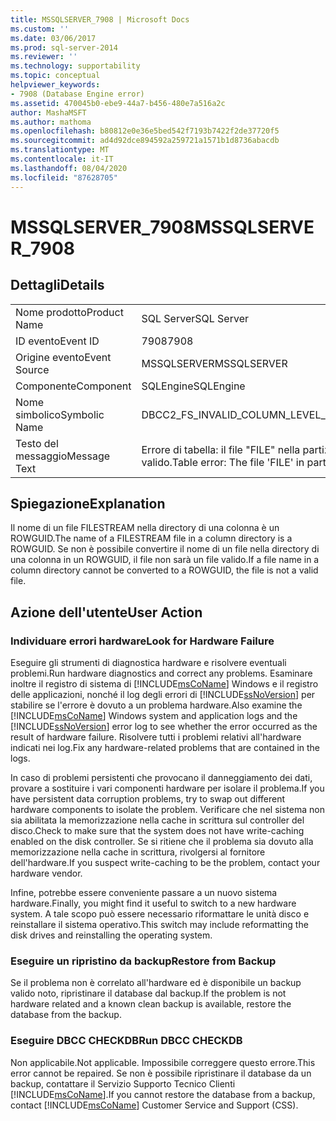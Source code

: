 ```yaml
---
title: MSSQLSERVER_7908 | Microsoft Docs
ms.custom: ''
ms.date: 03/06/2017
ms.prod: sql-server-2014
ms.reviewer: ''
ms.technology: supportability
ms.topic: conceptual
helpviewer_keywords:
- 7908 (Database Engine error)
ms.assetid: 470045b0-ebe9-44a7-b456-480e7a516a2c
author: MashaMSFT
ms.author: mathoma
ms.openlocfilehash: b80812e0e36e5bed542f7193b7422f2de37720f5
ms.sourcegitcommit: ad4d92dce894592a259721a1571b1d8736abacdb
ms.translationtype: MT
ms.contentlocale: it-IT
ms.lasthandoff: 08/04/2020
ms.locfileid: "87628705"
---
```

# <a name="mssqlserver_7908"></a><span data-ttu-id="7b23c-102">MSSQLSERVER_7908</span><span class="sxs-lookup"><span data-stu-id="7b23c-102">MSSQLSERVER_7908</span></span>
    
## <a name="details"></a><span data-ttu-id="7b23c-103">Dettagli</span><span class="sxs-lookup"><span data-stu-id="7b23c-103">Details</span></span>  
  
|||  
|-|-|  
|<span data-ttu-id="7b23c-104">Nome prodotto</span><span class="sxs-lookup"><span data-stu-id="7b23c-104">Product Name</span></span>|<span data-ttu-id="7b23c-105">SQL Server</span><span class="sxs-lookup"><span data-stu-id="7b23c-105">SQL Server</span></span>|  
|<span data-ttu-id="7b23c-106">ID evento</span><span class="sxs-lookup"><span data-stu-id="7b23c-106">Event ID</span></span>|<span data-ttu-id="7b23c-107">7908</span><span class="sxs-lookup"><span data-stu-id="7b23c-107">7908</span></span>|  
|<span data-ttu-id="7b23c-108">Origine evento</span><span class="sxs-lookup"><span data-stu-id="7b23c-108">Event Source</span></span>|<span data-ttu-id="7b23c-109">MSSQLSERVER</span><span class="sxs-lookup"><span data-stu-id="7b23c-109">MSSQLSERVER</span></span>|  
|<span data-ttu-id="7b23c-110">Componente</span><span class="sxs-lookup"><span data-stu-id="7b23c-110">Component</span></span>|<span data-ttu-id="7b23c-111">SQLEngine</span><span class="sxs-lookup"><span data-stu-id="7b23c-111">SQLEngine</span></span>|  
|<span data-ttu-id="7b23c-112">Nome simbolico</span><span class="sxs-lookup"><span data-stu-id="7b23c-112">Symbolic Name</span></span>|<span data-ttu-id="7b23c-113">DBCC2_FS_INVALID_COLUMN_LEVEL_FILE</span><span class="sxs-lookup"><span data-stu-id="7b23c-113">DBCC2_FS_INVALID_COLUMN_LEVEL_FILE</span></span>|  
|<span data-ttu-id="7b23c-114">Testo del messaggio</span><span class="sxs-lookup"><span data-stu-id="7b23c-114">Message Text</span></span>|<span data-ttu-id="7b23c-115">Errore di tabella: il file "FILE" nella partizione con ID PN_ID non è un file FileStream valido.</span><span class="sxs-lookup"><span data-stu-id="7b23c-115">Table error: The file 'FILE' in partition ID PN_ID is not a valid Filestream file.</span></span>|  
  
## <a name="explanation"></a><span data-ttu-id="7b23c-116">Spiegazione</span><span class="sxs-lookup"><span data-stu-id="7b23c-116">Explanation</span></span>  
 <span data-ttu-id="7b23c-117">Il nome di un file FILESTREAM nella directory di una colonna è un ROWGUID.</span><span class="sxs-lookup"><span data-stu-id="7b23c-117">The name of a FILESTREAM file in a column directory is a ROWGUID.</span></span> <span data-ttu-id="7b23c-118">Se non è possibile convertire il nome di un file nella directory di una colonna in un ROWGUID, il file non sarà un file valido.</span><span class="sxs-lookup"><span data-stu-id="7b23c-118">If a file name in a column directory cannot be converted to a ROWGUID, the file is not a valid file.</span></span>  
  
## <a name="user-action"></a><span data-ttu-id="7b23c-119">Azione dell'utente</span><span class="sxs-lookup"><span data-stu-id="7b23c-119">User Action</span></span>  
  
### <a name="look-for-hardware-failure"></a><span data-ttu-id="7b23c-120">Individuare errori hardware</span><span class="sxs-lookup"><span data-stu-id="7b23c-120">Look for Hardware Failure</span></span>  
 <span data-ttu-id="7b23c-121">Eseguire gli strumenti di diagnostica hardware e risolvere eventuali problemi.</span><span class="sxs-lookup"><span data-stu-id="7b23c-121">Run hardware diagnostics and correct any problems.</span></span> <span data-ttu-id="7b23c-122">Esaminare inoltre il registro di sistema di [!INCLUDE[msCoName](../../includes/msconame-md.md)] Windows e il registro delle applicazioni, nonché il log degli errori di [!INCLUDE[ssNoVersion](../../includes/ssnoversion-md.md)] per stabilire se l'errore è dovuto a un problema hardware.</span><span class="sxs-lookup"><span data-stu-id="7b23c-122">Also examine the [!INCLUDE[msCoName](../../includes/msconame-md.md)] Windows system and application logs and the [!INCLUDE[ssNoVersion](../../includes/ssnoversion-md.md)] error log to see whether the error occurred as the result of hardware failure.</span></span> <span data-ttu-id="7b23c-123">Risolvere tutti i problemi relativi all'hardware indicati nei log.</span><span class="sxs-lookup"><span data-stu-id="7b23c-123">Fix any hardware-related problems that are contained in the logs.</span></span>  
  
 <span data-ttu-id="7b23c-124">In caso di problemi persistenti che provocano il danneggiamento dei dati, provare a sostituire i vari componenti hardware per isolare il problema.</span><span class="sxs-lookup"><span data-stu-id="7b23c-124">If you have persistent data corruption problems, try to swap out different hardware components to isolate the problem.</span></span> <span data-ttu-id="7b23c-125">Verificare che nel sistema non sia abilitata la memorizzazione nella cache in scrittura sul controller del disco.</span><span class="sxs-lookup"><span data-stu-id="7b23c-125">Check to make sure that the system does not have write-caching enabled on the disk controller.</span></span> <span data-ttu-id="7b23c-126">Se si ritiene che il problema sia dovuto alla memorizzazione nella cache in scrittura, rivolgersi al fornitore dell'hardware.</span><span class="sxs-lookup"><span data-stu-id="7b23c-126">If you suspect write-caching to be the problem, contact your hardware vendor.</span></span>  
  
 <span data-ttu-id="7b23c-127">Infine, potrebbe essere conveniente passare a un nuovo sistema hardware.</span><span class="sxs-lookup"><span data-stu-id="7b23c-127">Finally, you might find it useful to switch to a new hardware system.</span></span> <span data-ttu-id="7b23c-128">A tale scopo può essere necessario riformattare le unità disco e reinstallare il sistema operativo.</span><span class="sxs-lookup"><span data-stu-id="7b23c-128">This switch may include reformatting the disk drives and reinstalling the operating system.</span></span>  
  
### <a name="restore-from-backup"></a><span data-ttu-id="7b23c-129">Eseguire un ripristino da backup</span><span class="sxs-lookup"><span data-stu-id="7b23c-129">Restore from Backup</span></span>  
 <span data-ttu-id="7b23c-130">Se il problema non è correlato all'hardware ed è disponibile un backup valido noto, ripristinare il database dal backup.</span><span class="sxs-lookup"><span data-stu-id="7b23c-130">If the problem is not hardware related and a known clean backup is available, restore the database from the backup.</span></span>  
  
### <a name="run-dbcc-checkdb"></a><span data-ttu-id="7b23c-131">Eseguire DBCC CHECKDB</span><span class="sxs-lookup"><span data-stu-id="7b23c-131">Run DBCC CHECKDB</span></span>  
 <span data-ttu-id="7b23c-132">Non applicabile.</span><span class="sxs-lookup"><span data-stu-id="7b23c-132">Not applicable.</span></span> <span data-ttu-id="7b23c-133">Impossibile correggere questo errore.</span><span class="sxs-lookup"><span data-stu-id="7b23c-133">This error cannot be repaired.</span></span> <span data-ttu-id="7b23c-134">Se non è possibile ripristinare il database da un backup, contattare il Servizio Supporto Tecnico Clienti [!INCLUDE[msCoName](../../includes/msconame-md.md)].</span><span class="sxs-lookup"><span data-stu-id="7b23c-134">If you cannot restore the database from a backup, contact [!INCLUDE[msCoName](../../includes/msconame-md.md)] Customer Service and Support (CSS).</span></span>  
  
  
